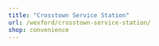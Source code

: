 ```yaml
---
title: "Crosstown Service Station"
url: /wexford/crosstown-service-station/
shop: convenience
---
```

